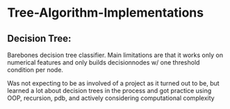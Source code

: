 # Tree-Algorithm-Implementations

Decision Tree: 
---
Barebones decision tree classifier. Main limitations are that it works only on numerical features and only builds decisionnodes w/ one threshold condition per node. 

Was not expecting to be as involved of a project as it turned out to be, but learned a lot about decision trees in the process and got practice using OOP, recursion, pdb, and actively considering computational complexity
